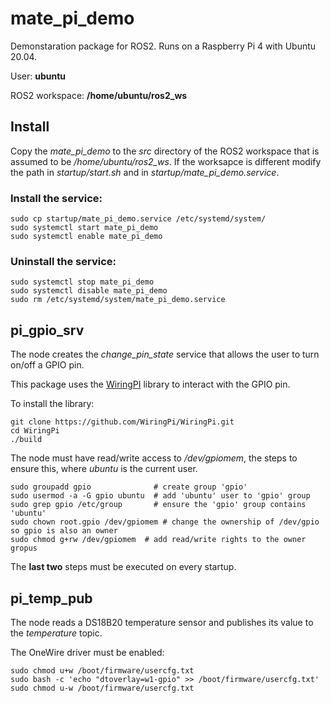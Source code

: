# mate_pi_demo

Demonstaration package for ROS2. Runs on a Raspberry Pi 4 with Ubuntu 20.04.

User: **ubuntu**

ROS2 workspace: **/home/ubuntu/ros2_ws**

## Install

Copy the *mate_pi_demo* to the *src* directory of the ROS2 workspace that is assumed to be */home/ubuntu/ros2_ws*.
If the worksapce is different modify the path in *startup/start.sh* and in *startup/mate_pi_demo.service*.

### Install the service:
```
sudo cp startup/mate_pi_demo.service /etc/systemd/system/
sudo systemctl start mate_pi_demo
sudo systemctl enable mate_pi_demo
```

### Uninstall the service:
```
sudo systemctl stop mate_pi_demo
sudo systemctl disable mate_pi_demo
sudo rm /etc/systemd/system/mate_pi_demo.service
```

## pi_gpio_srv

The node creates the *change_pin_state* service that allows the user to turn on/off a GPIO pin.

This package uses the [WiringPI](https://github.com/WiringPi/WiringPi.git) library to interact with the GPIO pin.

To install the library:
```
git clone https://github.com/WiringPi/WiringPi.git
cd WiringPi
./build
```

The node must have read/write access to */dev/gpiomem*, the steps to ensure this, where *ubuntu* is the current user.
```
sudo groupadd gpio              # create group 'gpio'
sudo usermod -a -G gpio ubuntu  # add 'ubuntu' user to 'gpio' group
sudo grep gpio /etc/group       # ensure the 'gpio' group contains 'ubuntu'
sudo chown root.gpio /dev/gpiomem # change the ownership of /dev/gpio so gpio is also an owner
sudo chmod g+rw /dev/gpiomem  # add read/write rights to the owner gropus
```

The **last two** steps must be executed on every startup.

## pi_temp_pub

The node reads a DS18B20 temperature sensor and publishes its value to the *temperature* topic.

The OneWire driver must be enabled:
```
sudo chmod u+w /boot/firmware/usercfg.txt
sudo bash -c 'echo "dtoverlay=w1-gpio" >> /boot/firmware/usercfg.txt'
sudo chmod u-w /boot/firmware/usercfg.txt
```
